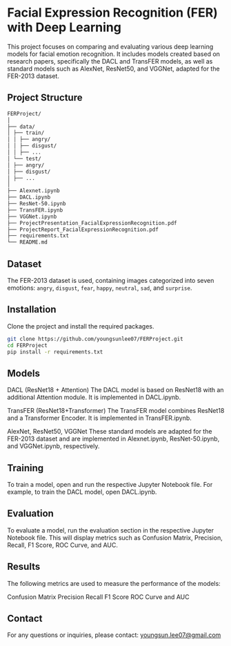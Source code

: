 # Facial Expression Recognition (FER) with Deep Learning

This project focuses on comparing and evaluating various deep learning models for facial emotion recognition. It includes models created based on research papers, specifically the DACL and TransFER models, as well as standard models such as AlexNet, ResNet50, and VGGNet, adapted for the FER-2013 dataset. 

## Project Structure 
```bash
FERProject/
│
├── data/
│ ├── train/
│ │ ├── angry/
│ │ ├── disgust/
│ │ ├── ...
│ └── test/
│ ├── angry/
│ ├── disgust/
│ ├── ...
│
├── Alexnet.ipynb
├── DACL.ipynb
├── ResNet-50.ipynb
├── TransFER.ipynb
├── VGGNet.ipynb
├── ProjectPresentation_FacialExpressionRecognition.pdf
├── ProjectReport_FacialExpressionRecognition.pdf
├── requirements.txt
└── README.md 
```

## Dataset
The FER-2013 dataset is used, containing images categorized into seven emotions: `angry`, `disgust`, `fear`, `happy`, `neutral`, `sad`, and `surprise`.

## Installation
Clone the project and install the required packages.
```bash
git clone https://github.com/youngsunlee07/FERProject.git
cd FERProject
pip install -r requirements.txt
``` 

## Models
DACL (ResNet18 + Attention)
The DACL model is based on ResNet18 with an additional Attention module. It is implemented in DACL.ipynb.

TransFER (ResNet18+Transformer) 
The TransFER model combines ResNet18 and a Transformer Encoder. It is implemented in TransFER.ipynb.

AlexNet, ResNet50, VGGNet
These standard models are adapted for the FER-2013 dataset and are implemented in Alexnet.ipynb, ResNet-50.ipynb, and VGGNet.ipynb, respectively.

## Training
To train a model, open and run the respective Jupyter Notebook file. For example, to train the DACL model, open DACL.ipynb.

## Evaluation
To evaluate a model, run the evaluation section in the respective Jupyter Notebook file. This will display metrics such as Confusion Matrix, Precision, Recall, F1 Score, ROC Curve, and AUC.

## Results
The following metrics are used to measure the performance of the models:

Confusion Matrix
Precision
Recall
F1 Score
ROC Curve and AUC


## Contact
For any questions or inquiries, please contact: youngsun.lee07@gmail.com
